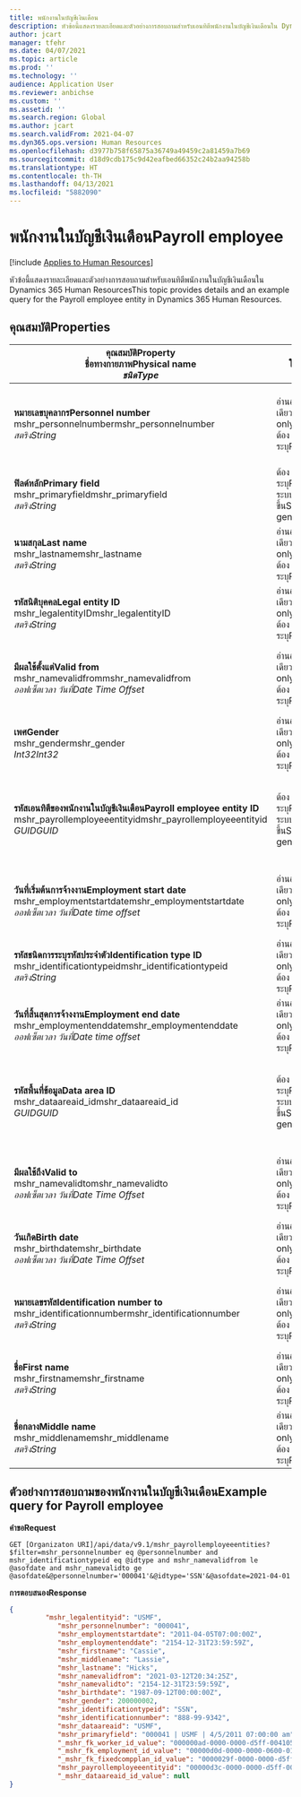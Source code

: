 ```yaml
---
title: พนักงานในบัญชีเงินเดือน
description: หัวข้อนี้แสดงรายละเอียดและตัวอย่างการสอบถามสำหรับเอนทิตีพนักงานในบัญชีเงินเดือนใน Dynamics 365 Human Resources
author: jcart
manager: tfehr
ms.date: 04/07/2021
ms.topic: article
ms.prod: ''
ms.technology: ''
audience: Application User
ms.reviewer: anbichse
ms.custom: ''
ms.assetid: ''
ms.search.region: Global
ms.author: jcart
ms.search.validFrom: 2021-04-07
ms.dyn365.ops.version: Human Resources
ms.openlocfilehash: d3977b758f65875a36749a49459c2a81459a7b69
ms.sourcegitcommit: d18d9cdb175c9d42eafbed66352c24b2aa94258b
ms.translationtype: HT
ms.contentlocale: th-TH
ms.lasthandoff: 04/13/2021
ms.locfileid: "5882090"
---
```

# <a name="payroll-employee"></a><span data-ttu-id="0e83c-103">พนักงานในบัญชีเงินเดือน</span><span class="sxs-lookup"><span data-stu-id="0e83c-103">Payroll employee</span></span>

[!include [Applies to Human Resources](../includes/applies-to-hr.md)]

<span data-ttu-id="0e83c-104">หัวข้อนี้แสดงรายละเอียดและตัวอย่างการสอบถามสำหรับเอนทิตีพนักงานในบัญชีเงินเดือนใน Dynamics 365 Human Resources</span><span class="sxs-lookup"><span data-stu-id="0e83c-104">This topic provides details and an example query for the Payroll employee entity in Dynamics 365 Human Resources.</span></span>

## <a name="properties"></a><span data-ttu-id="0e83c-105">คุณสมบัติ</span><span class="sxs-lookup"><span data-stu-id="0e83c-105">Properties</span></span>

| <span data-ttu-id="0e83c-106">คุณสมบัติ</span><span class="sxs-lookup"><span data-stu-id="0e83c-106">Property</span></span><br><span data-ttu-id="0e83c-107">**ชื่อทางกายภาพ**</span><span class="sxs-lookup"><span data-stu-id="0e83c-107">**Physical name**</span></span><br><span data-ttu-id="0e83c-108">**_ชนิด_**</span><span class="sxs-lookup"><span data-stu-id="0e83c-108">**_Type_**</span></span> | <span data-ttu-id="0e83c-109">ใช้</span><span class="sxs-lookup"><span data-stu-id="0e83c-109">Use</span></span> | <span data-ttu-id="0e83c-110">คำอธิบาย</span><span class="sxs-lookup"><span data-stu-id="0e83c-110">Description</span></span> |
| --- | --- | --- |
| <span data-ttu-id="0e83c-111">**หมายเลขบุคลากร**</span><span class="sxs-lookup"><span data-stu-id="0e83c-111">**Personnel number**</span></span><br><span data-ttu-id="0e83c-112">mshr_personnelnumber</span><span class="sxs-lookup"><span data-stu-id="0e83c-112">mshr_personnelnumber</span></span><br><span data-ttu-id="0e83c-113">*สตริง*</span><span class="sxs-lookup"><span data-stu-id="0e83c-113">*String*</span></span> | <span data-ttu-id="0e83c-114">อ่านอย่างเดียว</span><span class="sxs-lookup"><span data-stu-id="0e83c-114">Read-only</span></span><br><span data-ttu-id="0e83c-115">ต้องระบุ</span><span class="sxs-lookup"><span data-stu-id="0e83c-115">Required</span></span> | <span data-ttu-id="0e83c-116">หมายเลขด้านบุคลากรที่ไม่ซ้ำกันของพนักงาน</span><span class="sxs-lookup"><span data-stu-id="0e83c-116">The employee's unique personnel number.</span></span> |
| <span data-ttu-id="0e83c-117">**ฟิลด์หลัก**</span><span class="sxs-lookup"><span data-stu-id="0e83c-117">**Primary field**</span></span><br><span data-ttu-id="0e83c-118">mshr_primaryfield</span><span class="sxs-lookup"><span data-stu-id="0e83c-118">mshr_primaryfield</span></span><br><span data-ttu-id="0e83c-119">*สตริง*</span><span class="sxs-lookup"><span data-stu-id="0e83c-119">*String*</span></span> | <span data-ttu-id="0e83c-120">ต้องระบุ</span><span class="sxs-lookup"><span data-stu-id="0e83c-120">Required</span></span><br><span data-ttu-id="0e83c-121">ระบบสร้างขึ้น</span><span class="sxs-lookup"><span data-stu-id="0e83c-121">System generated</span></span> |  |
| <span data-ttu-id="0e83c-122">**นามสกุล**</span><span class="sxs-lookup"><span data-stu-id="0e83c-122">**Last name**</span></span><br><span data-ttu-id="0e83c-123">mshr_lastname</span><span class="sxs-lookup"><span data-stu-id="0e83c-123">mshr_lastname</span></span><br><span data-ttu-id="0e83c-124">*สตริง*</span><span class="sxs-lookup"><span data-stu-id="0e83c-124">*String*</span></span> | <span data-ttu-id="0e83c-125">อ่านอย่างเดียว</span><span class="sxs-lookup"><span data-stu-id="0e83c-125">Read only</span></span><br><span data-ttu-id="0e83c-126">ต้องระบุ</span><span class="sxs-lookup"><span data-stu-id="0e83c-126">Required</span></span> | <span data-ttu-id="0e83c-127">นามสกุลพนักงาน</span><span class="sxs-lookup"><span data-stu-id="0e83c-127">Employee last name.</span></span> |
| <span data-ttu-id="0e83c-128">**รหัสนิติบุคคล**</span><span class="sxs-lookup"><span data-stu-id="0e83c-128">**Legal entity ID**</span></span><br><span data-ttu-id="0e83c-129">mshr_legalentityID</span><span class="sxs-lookup"><span data-stu-id="0e83c-129">mshr_legalentityID</span></span><br><span data-ttu-id="0e83c-130">*สตริง*</span><span class="sxs-lookup"><span data-stu-id="0e83c-130">*String*</span></span> | <span data-ttu-id="0e83c-131">อ่านอย่างเดียว</span><span class="sxs-lookup"><span data-stu-id="0e83c-131">Read-only</span></span><br><span data-ttu-id="0e83c-132">ต้องระบุ</span><span class="sxs-lookup"><span data-stu-id="0e83c-132">Required</span></span> | <span data-ttu-id="0e83c-133">ระบุเอนทิตี้นิติบุคคล (บริษัท)</span><span class="sxs-lookup"><span data-stu-id="0e83c-133">Specifies the legal entity (company).</span></span> |
| <span data-ttu-id="0e83c-134">**มีผลใช้ตั้งแต่**</span><span class="sxs-lookup"><span data-stu-id="0e83c-134">**Valid from**</span></span><br><span data-ttu-id="0e83c-135">mshr_namevalidfrom</span><span class="sxs-lookup"><span data-stu-id="0e83c-135">mshr_namevalidfrom</span></span><br><span data-ttu-id="0e83c-136">*ออฟเซ็ตเวลา วันที่*</span><span class="sxs-lookup"><span data-stu-id="0e83c-136">*Date Time Offset*</span></span> | <span data-ttu-id="0e83c-137">อ่านอย่างเดียว</span><span class="sxs-lookup"><span data-stu-id="0e83c-137">Read-only</span></span> <br><span data-ttu-id="0e83c-138">ต้องระบุ</span><span class="sxs-lookup"><span data-stu-id="0e83c-138">Required</span></span> | <span data-ttu-id="0e83c-139">วันที่เริ่มต้นการมีผลบังคับของข้อมูลพนักงาน</span><span class="sxs-lookup"><span data-stu-id="0e83c-139">Date the employee information is valid from.</span></span>  |
| <span data-ttu-id="0e83c-140">**เพศ**</span><span class="sxs-lookup"><span data-stu-id="0e83c-140">**Gender**</span></span><br><span data-ttu-id="0e83c-141">mshr_gender</span><span class="sxs-lookup"><span data-stu-id="0e83c-141">mshr_gender</span></span><br><span data-ttu-id="0e83c-142">*Int32*</span><span class="sxs-lookup"><span data-stu-id="0e83c-142">*Int32*</span></span> | <span data-ttu-id="0e83c-143">อ่านอย่างเดียว</span><span class="sxs-lookup"><span data-stu-id="0e83c-143">Read-only</span></span><br><span data-ttu-id="0e83c-144">ต้องระบุ</span><span class="sxs-lookup"><span data-stu-id="0e83c-144">Required</span></span> | <span data-ttu-id="0e83c-145">เพศของพนักงาน</span><span class="sxs-lookup"><span data-stu-id="0e83c-145">The employee's gender.</span></span> |
| <span data-ttu-id="0e83c-146">**รหัสเอนทิตีของพนักงานในบัญชีเงินเดือน**</span><span class="sxs-lookup"><span data-stu-id="0e83c-146">**Payroll employee entity ID**</span></span><br><span data-ttu-id="0e83c-147">mshr_payrollemployeeentityid</span><span class="sxs-lookup"><span data-stu-id="0e83c-147">mshr_payrollemployeeentityid</span></span><br><span data-ttu-id="0e83c-148">*GUID*</span><span class="sxs-lookup"><span data-stu-id="0e83c-148">*GUID*</span></span> | <span data-ttu-id="0e83c-149">ต้องระบุ</span><span class="sxs-lookup"><span data-stu-id="0e83c-149">Required</span></span><br><span data-ttu-id="0e83c-150">ระบบสร้างขึ้น</span><span class="sxs-lookup"><span data-stu-id="0e83c-150">System generated</span></span> | <span data-ttu-id="0e83c-151">ค่า GUID ที่ระบบสร้างขึ้นเพื่อระบุถึงพนักงานเฉพาะ</span><span class="sxs-lookup"><span data-stu-id="0e83c-151">A system-generated GUID value to uniquely identify the employee.</span></span> |
| <span data-ttu-id="0e83c-152">**วันที่เริ่มต้นการจ้างงาน**</span><span class="sxs-lookup"><span data-stu-id="0e83c-152">**Employment start date**</span></span><br><span data-ttu-id="0e83c-153">mshr_employmentstartdate</span><span class="sxs-lookup"><span data-stu-id="0e83c-153">mshr_employmentstartdate</span></span><br><span data-ttu-id="0e83c-154">*ออฟเซ็ตเวลา วันที่*</span><span class="sxs-lookup"><span data-stu-id="0e83c-154">*Date time offset*</span></span> | <span data-ttu-id="0e83c-155">อ่านอย่างเดียว</span><span class="sxs-lookup"><span data-stu-id="0e83c-155">Read-only</span></span><br><span data-ttu-id="0e83c-156">ต้องระบุ</span><span class="sxs-lookup"><span data-stu-id="0e83c-156">Required</span></span> | <span data-ttu-id="0e83c-157">วันที่เริ่มต้นของการจ้างงานของพนักงาน</span><span class="sxs-lookup"><span data-stu-id="0e83c-157">The start date of the employee's employment.</span></span> |
| <span data-ttu-id="0e83c-158">**รหัสชนิดการระบุรหัสประจำตัว**</span><span class="sxs-lookup"><span data-stu-id="0e83c-158">**Identification type ID**</span></span><br><span data-ttu-id="0e83c-159">mshr_identificationtypeid</span><span class="sxs-lookup"><span data-stu-id="0e83c-159">mshr_identificationtypeid</span></span><br><span data-ttu-id="0e83c-160">*สตริง*</span><span class="sxs-lookup"><span data-stu-id="0e83c-160">*String*</span></span> |<span data-ttu-id="0e83c-161">อ่านอย่างเดียว</span><span class="sxs-lookup"><span data-stu-id="0e83c-161">Read-only</span></span><br><span data-ttu-id="0e83c-162">ต้องระบุ</span><span class="sxs-lookup"><span data-stu-id="0e83c-162">Required</span></span> | <span data-ttu-id="0e83c-163">ชนิดรหัสที่กําหนดไว้ให้กับพนักงาน</span><span class="sxs-lookup"><span data-stu-id="0e83c-163">The identification type defined for the employee.</span></span> |
| <span data-ttu-id="0e83c-164">**วันที่สิ้นสุดการจ้างงาน**</span><span class="sxs-lookup"><span data-stu-id="0e83c-164">**Employment end date**</span></span><br><span data-ttu-id="0e83c-165">mshr_employmentenddate</span><span class="sxs-lookup"><span data-stu-id="0e83c-165">mshr_employmentenddate</span></span><br><span data-ttu-id="0e83c-166">*ออฟเซ็ตเวลา วันที่*</span><span class="sxs-lookup"><span data-stu-id="0e83c-166">*Date time offset*</span></span> | <span data-ttu-id="0e83c-167">อ่านอย่างเดียว</span><span class="sxs-lookup"><span data-stu-id="0e83c-167">Read-only</span></span><br><span data-ttu-id="0e83c-168">ต้องระบุ</span><span class="sxs-lookup"><span data-stu-id="0e83c-168">Required</span></span> |<span data-ttu-id="0e83c-169">วันที่สิ้นสุดของการจ้างงานของพนักงาน</span><span class="sxs-lookup"><span data-stu-id="0e83c-169">The end of the employee's employment.</span></span>  |
| <span data-ttu-id="0e83c-170">**รหัสพื้นที่ข้อมูล**</span><span class="sxs-lookup"><span data-stu-id="0e83c-170">**Data area ID**</span></span><br><span data-ttu-id="0e83c-171">mshr_dataareaid_id</span><span class="sxs-lookup"><span data-stu-id="0e83c-171">mshr_dataareaid_id</span></span><br><span data-ttu-id="0e83c-172">*GUID*</span><span class="sxs-lookup"><span data-stu-id="0e83c-172">*GUID*</span></span> | <span data-ttu-id="0e83c-173">ต้องระบุ</span><span class="sxs-lookup"><span data-stu-id="0e83c-173">Required</span></span> <br><span data-ttu-id="0e83c-174">ระบบสร้างขึ้น</span><span class="sxs-lookup"><span data-stu-id="0e83c-174">System generated</span></span> | <span data-ttu-id="0e83c-175">ค่า GUID ที่ระบบสร้างขึ้นซึ่งระบุนิติบุคคล (บริษัท)</span><span class="sxs-lookup"><span data-stu-id="0e83c-175">System-generated GUID value identifying the legal entity (company).</span></span> |
| <span data-ttu-id="0e83c-176">**มีผลใช้ถึง**</span><span class="sxs-lookup"><span data-stu-id="0e83c-176">**Valid to**</span></span><br><span data-ttu-id="0e83c-177">mshr_namevalidto</span><span class="sxs-lookup"><span data-stu-id="0e83c-177">mshr_namevalidto</span></span><br><span data-ttu-id="0e83c-178">*ออฟเซ็ตเวลา วันที่*</span><span class="sxs-lookup"><span data-stu-id="0e83c-178">*Date Time Offset*</span></span> |  <span data-ttu-id="0e83c-179">อ่านอย่างเดียว</span><span class="sxs-lookup"><span data-stu-id="0e83c-179">Read-only</span></span><br><span data-ttu-id="0e83c-180">ต้องระบุ</span><span class="sxs-lookup"><span data-stu-id="0e83c-180">Required</span></span> | <span data-ttu-id="0e83c-181">วันที่สิ้นสุดการมีผลบังคับของข้อมูลพนักงาน</span><span class="sxs-lookup"><span data-stu-id="0e83c-181">Date the employee information is valid to.</span></span> |
| <span data-ttu-id="0e83c-182">**วันเกิด**</span><span class="sxs-lookup"><span data-stu-id="0e83c-182">**Birth date**</span></span><br><span data-ttu-id="0e83c-183">mshr_birthdate</span><span class="sxs-lookup"><span data-stu-id="0e83c-183">mshr_birthdate</span></span><br><span data-ttu-id="0e83c-184">*ออฟเซ็ตเวลา วันที่*</span><span class="sxs-lookup"><span data-stu-id="0e83c-184">*Date Time Offset*</span></span> | <span data-ttu-id="0e83c-185">อ่านอย่างเดียว</span><span class="sxs-lookup"><span data-stu-id="0e83c-185">Read-only</span></span> <br><span data-ttu-id="0e83c-186">ต้องระบุ</span><span class="sxs-lookup"><span data-stu-id="0e83c-186">Required</span></span> | <span data-ttu-id="0e83c-187">วันเกิดของพนักงาน</span><span class="sxs-lookup"><span data-stu-id="0e83c-187">The employee's birth date</span></span> |
| <span data-ttu-id="0e83c-188">**หมายเลขรหัส**</span><span class="sxs-lookup"><span data-stu-id="0e83c-188">**Identification number to**</span></span><br><span data-ttu-id="0e83c-189">mshr_identificationnumber</span><span class="sxs-lookup"><span data-stu-id="0e83c-189">mshr_identificationnumber</span></span><br><span data-ttu-id="0e83c-190">*สตริง*</span><span class="sxs-lookup"><span data-stu-id="0e83c-190">*String*</span></span> | <span data-ttu-id="0e83c-191">อ่านอย่างเดียว</span><span class="sxs-lookup"><span data-stu-id="0e83c-191">Read-only</span></span> <br><span data-ttu-id="0e83c-192">ต้องระบุ</span><span class="sxs-lookup"><span data-stu-id="0e83c-192">Required</span></span> |<span data-ttu-id="0e83c-193">หมายเลขรหัสที่กําหนดไว้ให้กับพนักงาน</span><span class="sxs-lookup"><span data-stu-id="0e83c-193">The identification number defined for the employee.</span></span>  |
| <span data-ttu-id="0e83c-194">**ชื่อ**</span><span class="sxs-lookup"><span data-stu-id="0e83c-194">**First name**</span></span><br><span data-ttu-id="0e83c-195">mshr_firstname</span><span class="sxs-lookup"><span data-stu-id="0e83c-195">mshr_firstname</span></span><br><span data-ttu-id="0e83c-196">*สตริง*</span><span class="sxs-lookup"><span data-stu-id="0e83c-196">*String*</span></span> | <span data-ttu-id="0e83c-197">อ่านอย่างเดียว</span><span class="sxs-lookup"><span data-stu-id="0e83c-197">Read-only</span></span><br><span data-ttu-id="0e83c-198">ต้องระบุ</span><span class="sxs-lookup"><span data-stu-id="0e83c-198">Required</span></span> | <span data-ttu-id="0e83c-199">ชื่อพนักงาน</span><span class="sxs-lookup"><span data-stu-id="0e83c-199">Employee first name.</span></span> |
| <span data-ttu-id="0e83c-200">**ชื่อกลาง**</span><span class="sxs-lookup"><span data-stu-id="0e83c-200">**Middle name**</span></span><br><span data-ttu-id="0e83c-201">mshr_middlename</span><span class="sxs-lookup"><span data-stu-id="0e83c-201">mshr_middlename</span></span><br><span data-ttu-id="0e83c-202">*สตริง*</span><span class="sxs-lookup"><span data-stu-id="0e83c-202">*String*</span></span> | <span data-ttu-id="0e83c-203">อ่านอย่างเดียว</span><span class="sxs-lookup"><span data-stu-id="0e83c-203">Read-only</span></span><br><span data-ttu-id="0e83c-204">ต้องระบุ</span><span class="sxs-lookup"><span data-stu-id="0e83c-204">Required</span></span> |<span data-ttu-id="0e83c-205">ชื่อกลางของพนักงาน</span><span class="sxs-lookup"><span data-stu-id="0e83c-205">Employee middle name.</span></span>  |

## <a name="example-query-for-payroll-employee"></a><span data-ttu-id="0e83c-206">ตัวอย่างการสอบถามของพนักงานในบัญชีเงินเดือน</span><span class="sxs-lookup"><span data-stu-id="0e83c-206">Example query for Payroll employee</span></span>

<span data-ttu-id="0e83c-207">**คำขอ**</span><span class="sxs-lookup"><span data-stu-id="0e83c-207">**Request**</span></span>

```http
GET [Organizaton URI]/api/data/v9.1/mshr_payrollemployeeentities?$filter=mshr_personnelnumber eq @personnelnumber and mshr_identificationtypeid eq @idtype and mshr_namevalidfrom le @asofdate and mshr_namevalidto ge @asofdate&@personnelnumber='000041'&@idtype='SSN'&@asofdate=2021-04-01
```

<span data-ttu-id="0e83c-208">**การตอบสนอง**</span><span class="sxs-lookup"><span data-stu-id="0e83c-208">**Response**</span></span>

```json
{
         "mshr_legalentityid": "USMF",
            "mshr_personnelnumber": "000041",
            "mshr_employmentstartdate": "2011-04-05T07:00:00Z",
            "mshr_employmentenddate": "2154-12-31T23:59:59Z",
            "mshr_firstname": "Cassie",
            "mshr_middlename": "Lassie",
            "mshr_lastname": "Hicks",
            "mshr_namevalidfrom": "2021-03-12T20:34:25Z",
            "mshr_namevalidto": "2154-12-31T23:59:59Z",
            "mshr_birthdate": "1987-09-12T00:00:00Z",
            "mshr_gender": 200000002,
            "mshr_identificationtypeid": "SSN",
            "mshr_identificationnumber": "888-99-9342",
            "mshr_dataareaid": "USMF",
            "mshr_primaryfield": "000041 | USMF | 4/5/2011 07:00:00 am",
            "_mshr_fk_worker_id_value": "000000ad-0000-0000-d5ff-004105000000",
            "_mshr_fk_employment_id_value": "00000d0d-0000-0000-0600-014105000000",
            "_mshr_fk_fixedcompplan_id_value": "0000029f-0000-0000-d5ff-004105000000",
            "mshr_payrollemployeeentityid": "00000d3c-0000-0000-d5ff-004105000000",
            "_mshr_dataareaid_id_value": null
}
```
